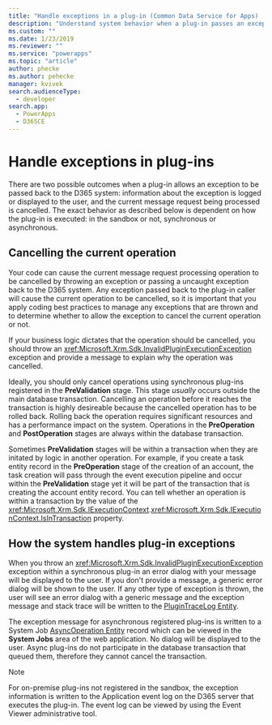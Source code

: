 ```yaml
---
title: "Handle exceptions in a plug-in (Common Data Service for Apps) | Microsoft Docs" # Intent and product brand in a unique string of 43-59 chars including spaces
description: "Understand system behavior when a plug-in passes an exception back to the caller."
ms.custom: ""
ms.date: 1/23/2019
ms.reviewer: ""
ms.service: "powerapps"
ms.topic: "article"
author: phecke
ms.author: pehecke
manager: kvivek
search.audienceType: 
  - developer
search.app: 
  - PowerApps
  - D365CE
---
```

# Handle exceptions in plug-ins

There are two possible outcomes when a plug-in allows an exception to be passed back to the D365 system: information about the exception is logged or displayed to the user, and the current message request being processed is cancelled. The exact behavior as described below is dependent on how the plug-in is executed: in the sandbox or not, synchronous or asynchronous.

<a name='cancelling-an-operation'></a>

## Cancelling the current operation

Your code can cause the current message request processing operation to be cancelled by throwing an exception or passing a uncaught exception back to the D365 system. Any exception passed back to the plug-in caller will cause the current operation to be cancelled, so it is important that you apply coding best practices to manage any exceptions that are thrown and to determine whether to allow the exception to cancel the current operation or not.

If your business logic dictates that the operation should be cancelled, you should throw an <xref:Microsoft.Xrm.Sdk.InvalidPluginExecutionException> exception and provide a message to explain why the operation was cancelled.

Ideally, you should only cancel operations using synchronous plug-ins registered in the **PreValidation** stage. This stage *usually* occurs outside the main database transaction. Cancelling an operation before it reaches the transaction is highly desireable because the cancelled operation has to be rolled back. Rolling back the operation requires significant resources and has a performance impact on the system. Operations in the **PreOperation** and **PostOperation** stages are always within the database transaction.

Sometimes **PreValidation** stages will be within a transaction when they are initated by logic in another operation. For example, if you create a task entity record in the **PreOperation** stage of the creation of an account, the task creation will pass through the event execution pipeline and occur within the **PreValidation** stage yet it will be part of the transaction that is creating the account entity record. You can tell whether an operation is within a transaction by the value of the <xref:Microsoft.Xrm.Sdk.IExecutionContext>.<xref:Microsoft.Xrm.Sdk.IExecutionContext.IsInTransaction> property.

## How the system handles plug-in exceptions

When you throw an <xref:Microsoft.Xrm.Sdk.InvalidPluginExecutionException> exception within a synchronous plug-in an error dialog with your message will be displayed to the user. If you don't provide a message, a generic error dialog will be shown to the user. If any other type of exception is thrown, the user will see an error dialog with a generic message and the exception message and stack trace will be written to the [PluginTraceLog Entity](reference/entities/plugintracelog.md).

The exception message for asynchronous registered plug-ins is written to a System Job [AsyncOperation Entity](reference/entities/asyncoperation.md) record which can be viewed in the **System Jobs** area of the web application. No dialog will be displayed to the user. Async plug-ins do not participate in the database transaction that queued them, therefore they cannot cancel the transaction.

> [!NOTE]
> For on-premise plug-ins not registered in the sandbox, the exception information is written to the Application event log on the D365 server that executes the plug-in. The event log can be viewed by using the Event Viewer administrative tool.